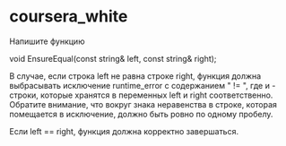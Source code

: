 # coursera_white

Напишите функцию 

void EnsureEqual(const string& left, const string& right);

В случае, если строка left не равна строке right, функция должна выбрасывать исключение runtime_error с содержанием "<l> != <r>", где <l> и <r> - строки, которые хранятся в переменных left и right соответственно. Обратите внимание, что вокруг знака неравенства в строке, которая помещается в исключение, должно быть ровно по одному пробелу.

Если left == right, функция должна корректно завершаться.